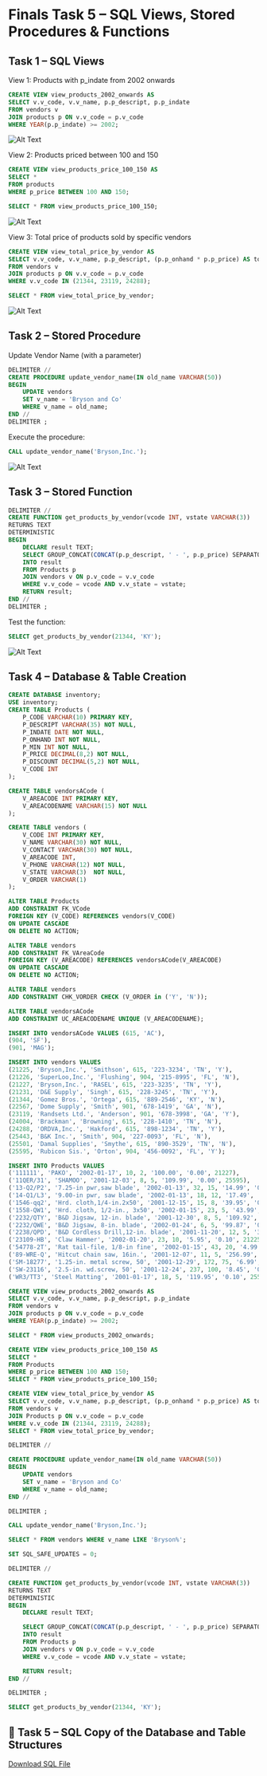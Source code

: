 # Finals Task 5 – SQL Views, Stored Procedures & Functions

## Task 1 – SQL Views
View 1: Products with p_indate from 2002 onwards
```sql
CREATE VIEW view_products_2002_onwards AS
SELECT v.v_code, v.v_name, p.p_descript, p.p_indate
FROM vendors v
JOIN products p ON v.v_code = p.v_code
WHERE YEAR(p.p_indate) >= 2002;
```

![Alt Text](https://github.com/NaythanIsME/EDM-Portfolio/blob/main/Finals%20Task%205/Images/no1.png)

View 2: Products priced between 100 and 150
```sql
CREATE VIEW view_products_price_100_150 AS
SELECT *
FROM products
WHERE p_price BETWEEN 100 AND 150;

SELECT * FROM view_products_price_100_150;
```

![Alt Text](https://github.com/NaythanIsME/EDM-Portfolio/blob/main/Finals%20Task%205/Images/no2.png)

View 3: Total price of products sold by specific vendors
```sql
CREATE VIEW view_total_price_by_vendor AS
SELECT v.v_code, v.v_name, p.p_descript, (p.p_onhand * p.p_price) AS total_price
FROM vendors v
JOIN products p ON v.v_code = p.v_code
WHERE v.v_code IN (21344, 23119, 24288);

SELECT * FROM view_total_price_by_vendor;
```

![Alt Text](https://github.com/NaythanIsME/EDM-Portfolio/blob/main/Finals%20Task%205/Images/no3.png)

## Task 2 – Stored Procedure
Update Vendor Name (with a parameter)
```sql
DELIMITER //
CREATE PROCEDURE update_vendor_name(IN old_name VARCHAR(50))
BEGIN
    UPDATE vendors
    SET v_name = 'Bryson and Co'
    WHERE v_name = old_name;
END //
DELIMITER ;
```
Execute the procedure:
```sql
CALL update_vendor_name('Bryson,Inc.');
```

![Alt Text](https://github.com/NaythanIsME/EDM-Portfolio/blob/main/Finals%20Task%205/Images/no4.png)

## Task 3 – Stored Function
```sql
DELIMITER //
CREATE FUNCTION get_products_by_vendor(vcode INT, vstate VARCHAR(3))
RETURNS TEXT
DETERMINISTIC
BEGIN
    DECLARE result TEXT;
    SELECT GROUP_CONCAT(CONCAT(p.p_descript, ' - ', p.p_price) SEPARATOR '; ')
    INTO result
    FROM Products p
    JOIN vendors v ON p.v_code = v.v_code
    WHERE v.v_code = vcode AND v.v_state = vstate;
    RETURN result;
END //
DELIMITER ;
```
Test the function:
```sql
SELECT get_products_by_vendor(21344, 'KY');
```

![Alt Text](https://github.com/NaythanIsME/EDM-Portfolio/blob/main/Finals%20Task%205/Images/no5.png)

## Task 4 – Database & Table Creation
```sql
CREATE DATABASE inventory;
USE inventory;
CREATE TABLE Products (
    P_CODE VARCHAR(10) PRIMARY KEY,
    P_DESCRIPT VARCHAR(35) NOT NULL,
    P_INDATE DATE NOT NULL,
    P_ONHAND INT NOT NULL,
    P_MIN INT NOT NULL,
    P_PRICE DECIMAL(8,2) NOT NULL,
    P_DISCOUNT DECIMAL(5,2) NOT NULL,
    V_CODE INT
);

CREATE TABLE vendorsACode (
    V_AREACODE INT PRIMARY KEY,
    V_AREACODENAME VARCHAR(15) NOT NULL
);

CREATE TABLE vendors (
    V_CODE INT PRIMARY KEY,
    V_NAME VARCHAR(30) NOT NULL,
    V_CONTACT VARCHAR(30) NOT NULL,
    V_AREACODE INT, 
    V_PHONE VARCHAR(12) NOT NULL,
    V_STATE VARCHAR(3)  NOT NULL,
    V_ORDER VARCHAR(1)
);

ALTER TABLE Products
ADD CONSTRAINT FK_VCode
FOREIGN KEY (V_CODE) REFERENCES vendors(V_CODE)
ON UPDATE CASCADE
ON DELETE NO ACTION;

ALTER TABLE vendors
ADD CONSTRAINT FK_VAreaCode
FOREIGN KEY (V_AREACODE) REFERENCES vendorsACode(V_AREACODE)
ON UPDATE CASCADE
ON DELETE NO ACTION;

ALTER TABLE vendors
ADD CONSTRAINT CHK_VORDER CHECK (V_ORDER in ('Y', 'N'));

ALTER TABLE vendorsACode
ADD CONSTRAINT UC_AREACODENAME UNIQUE (V_AREACODENAME);

INSERT INTO vendorsACode VALUES (615, 'AC'), 
(904, 'SF'), 
(901, 'MAG');

INSERT INTO vendors VALUES
(21225, 'Bryson,Inc.', 'Smithson', 615, '223-3234', 'TN', 'Y'),
(21226, 'SuperLoo,Inc.', 'Flushing', 904, '215-8995', 'FL', 'N'),
(21227, 'Bryson,Inc.', 'RASEL', 615, '223-3235', 'TN', 'Y'),
(21231, 'D&E Supply', 'Singh', 615, '228-3245', 'TN', 'Y'),
(21344, 'Gomez Bros.', 'Ortega', 615, '889-2546', 'KY', 'N'),
(22567, 'Dome Supply', 'Smith', 901, '678-1419', 'GA', 'N'),
(23119, 'Randsets Ltd.', 'Anderson', 901, '678-3998', 'GA', 'Y'),
(24004, 'Brackman', 'Browning', 615, '228-1410', 'TN', 'N'),
(24288, 'ORDVA,Inc.', 'Hakford', 615, '898-1234', 'TN', 'Y'),
(25443, 'B&K Inc.', 'Smith', 904, '227-0093', 'FL', 'N'),
(25501, 'Damal Supplies', 'Smythe', 615, '890-3529', 'TN', 'N'),
(25595, 'Rubicon Sis.', 'Orton', 904, '456-0092', 'FL', 'Y');

INSERT INTO Products VALUES
('111111', 'PAKO', '2002-01-17', 10, 2, '100.00', '0.00', 21227),
('11QER/31', 'SHAMOO', '2001-12-03', 8, 5, '109.99', '0.00', 25595),
('13-Q2/P2', '7.25-in pwr,saw blade', '2002-01-13', 32, 15, '14.99', '0.05', 21344),
('14-Q1/L3', '9.00-in pwr, saw blade', '2002-01-13', 18, 12, '17.49', '0.00', 21344),
('1546-qq2', 'Hrd. cloth,1/4-in.2x50', '2001-12-15', 15, 8, '39.95', '0.00', 23119),
('1558-QW1', 'Hrd. cloth, 1/2-in., 3x50', '2002-01-15', 23, 5, '43.99', '0.00', 23119),
('2232/QTY', 'B&D Jigsaw, 12-in. blade', '2001-12-30', 8, 5, '109.92', '0.05', 24288),
('2232/QWE', 'B&D Jigsaw, 8-in. blade', '2002-01-24', 6, 5, '99.87', '0.05', 24288),
('2238/QPD', 'B&D Cordless Drill,12-in. blade', '2001-11-20', 12, 5, '38.95', '0.05', 25595),
('23109-HB', 'Claw Hammer', '2002-01-20', 23, 10, '5.95', '0.10', 21225),
('54778-2T', 'Rat tail-file, 1/8-in fine', '2002-01-15', 43, 20, '4.99', '0.00', 21344),
('89-WRE-Q', 'Hitcut chain saw, 16in.', '2001-12-07', 11, 5, '256.99', '0.05', 24288),
('SM-18277', '1.25-in. metal screw, 50', '2001-12-29', 172, 75, '6.99', '0.00', 21225),
('SW-23116', '2.5-in. wd.screw, 50', '2001-12-24', 237, 100, '8.45', '0.00', 21231),
('WR3/TT3', 'Steel Matting', '2001-01-17', 18, 5, '119.95', '0.10', 25595);

CREATE VIEW view_products_2002_onwards AS
SELECT v.v_code, v.v_name, p.p_descript, p.p_indate
FROM vendors v
JOIN products p ON v.v_code = p.v_code
WHERE YEAR(p.p_indate) >= 2002;

SELECT * FROM view_products_2002_onwards;

CREATE VIEW view_products_price_100_150 AS
SELECT *
FROM Products
WHERE p_price BETWEEN 100 AND 150;
SELECT * FROM view_products_price_100_150;

CREATE VIEW view_total_price_by_vendor AS
SELECT v.v_code, v.v_name, p.p_descript, (p.p_onhand * p.p_price) AS total_price
FROM vendors v
JOIN Products p ON v.v_code = p.v_code
WHERE v.v_code IN (21344, 23119, 24288);
SELECT * FROM view_total_price_by_vendor;

DELIMITER //

CREATE PROCEDURE update_vendor_name(IN old_name VARCHAR(50))
BEGIN
    UPDATE vendors
    SET v_name = 'Bryson and Co'
    WHERE v_name = old_name;
END //

DELIMITER ;

CALL update_vendor_name('Bryson,Inc.');

SELECT * FROM vendors WHERE v_name LIKE 'Bryson%';

SET SQL_SAFE_UPDATES = 0;

DELIMITER //

CREATE FUNCTION get_products_by_vendor(vcode INT, vstate VARCHAR(3))
RETURNS TEXT
DETERMINISTIC
BEGIN
    DECLARE result TEXT;

    SELECT GROUP_CONCAT(CONCAT(p.p_descript, ' - ', p.p_price) SEPARATOR '; ')
    INTO result
    FROM Products p
    JOIN vendors v ON p.v_code = v.v_code
    WHERE v.v_code = vcode AND v.v_state = vstate;

    RETURN result;
END //

DELIMITER ;

SELECT get_products_by_vendor(21344, 'KY');
```
## 📄 Task 5 – SQL Copy of the Database and Table Structures

[Download SQL File](https://github.com/NaythanIsME/EDM-Portfolio/blob/main/Finals%20Task%205/Files/ft5.sql)

